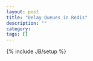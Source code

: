 ```yaml
---
layout: post
title: "Delay Queues in Redis"
description: ""
category: 
tags: []
---
```

{% include JB/setup %}
